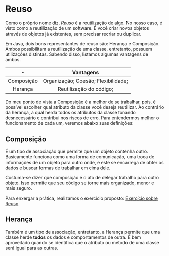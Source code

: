 # Reuso 

Como o próprio nome diz, *Reuso* é a reutilização de algo. No nosso caso, é visto como a reutilização de um software. É você criar novos objetos através de objetos já existentes, sem precisar recriar ou duplicar.

Em Java, dois bons representantes de reuso são: Herança e Composição. Ambos possibilitam a reutilização de uma classe, entretanto, possuem utilizações distintas. Sabendo disso, listamos algumas vantagens de ambos.

 -|Vantagens|
:--------:|:-------:|
Composição|Organização; Coesão; Flexibilidade; 
  Herança |Reutilização do código;

Do meu ponto de vista a Composição é a melhor de se trabalhar, pois, é possível escolher qual atributo da classe você deseja reutilizar. Ao contrário da herança, a qual herda todos os atributos da classe tonando desnecessário e contribui nos riscos de erro. 
Para entendermos melhor o funcionamento de cada um, veremos abaixo suas definições:

## Composição

É um tipo de associação que permite que um objeto contenha outro. Basicamente funciona como uma forma de comunicação, uma troca de informações de um objeto para outro onde, e este se encarrega de obter os dados e buscar formas de trabalhar em cima dele.

Costuma-se dizer que composição é o ato de delegar trabalho para outro objeto. Isso permite que seu código se torne mais organizado, menor e mais seguro.

Para enxergar a prática, realizamos o exercício proposto: [Exercício sobre Reuso](https://github.com/eduardolfalcao/P2-Unifacisa/blob/master/exercicios/Reuso.md)

## Herança

Também é um tipo de associação, entretanto, a Herança permite que uma classe herde **todos** os dados e comportamentos de outra. É bem aproveitado quando se identifica que o atributo ou método de uma classe será igual para as outras.
